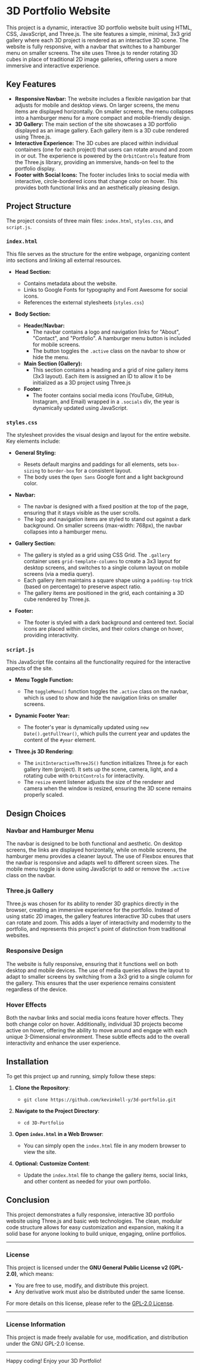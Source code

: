 # 3D Portfolio Website

This project is a dynamic, interactive 3D portfolio website built using HTML, CSS, JavaScript, and Three.js. The site features a simple, minimal, 3x3 grid gallery where each 3D project is rendered as an interactive 3D scene. The website is fully responsive, with a navbar that switches to a hamburger menu on smaller screens. The site uses Three.js to render rotating 3D cubes in place of traditional 2D image galleries, offering users a more immersive and interactive experience.

## Key Features

- **Responsive Navbar:** The website includes a flexible navigation bar that adjusts for mobile and desktop views. On larger screens, the menu items are displayed horizontally. On smaller screens, the menu collapses into a hamburger menu for a more compact and mobile-friendly design.
- **3D Gallery:** The main section of the site showcases a 3D portfolio displayed as an image gallery. Each gallery item is a 3D cube rendered using Three.js.
- **Interactive Experience:** The 3D cubes are placed within individual containers (one for each project) that users can rotate around and zoom in or out. The experience is powered by the `OrbitControls` feature from the Three.js library, providing an immersive, hands-on feel to the portfolio display.
- **Footer with Social Icons:** The footer includes links to social media with interactive, circle-bordered icons that change color on hover. This provides both functional links and an aesthetically pleasing design.

## Project Structure

The project consists of three main files: `index.html`, `styles.css`, and `script.js`.

### `index.html`

This file serves as the structure for the entire webpage, organizing content into sections and linking all external resources.

- **Head Section:**
    - Contains metadata about the website.
    - Links to Google Fonts for typography and Font Awesome for social icons.
    - References the external stylesheets (`styles.css`) 

- **Body Section:**
    - **Header/Navbar:**
        - The navbar contains a logo and navigation links for "About", "Contact", and "Portfolio". A hamburger menu button is included for mobile screens.
        - The button toggles the `.active` class on the navbar to show or hide the menu.
    - **Main Section (Gallery):**
        - This section contains a heading and a grid of nine gallery items (3x3 layout). Each item is assigned an ID to allow it to be initialized as a 3D project using Three.js
    - **Footer:**
        - The footer contains social media icons (YouTube, GitHub, Instagram, and Email) wrapped in a `.socials` div, the year is dynamically updated using JavaScript.

### `styles.css`

The stylesheet provides the visual design and layout for the entire website. Key elements include:

- **General Styling:**
    - Resets default margins and paddings for all elements, sets `box-sizing` to `border-box` for a consistent layout.
    - The body uses the `Open Sans` Google font and a light background color.

- **Navbar:**
    - The navbar is designed with a fixed position at the top of the page, ensuring that it stays visible as the user scrolls.
    - The logo and navigation items are styled to stand out against a dark background. On smaller screens (max-width: 768px), the navbar collapses into a hamburger menu.

- **Gallery Section:**
    - The gallery is styled as a grid using CSS Grid. The `.gallery` container uses `grid-template-columns` to create a 3x3 layout for desktop screens, and switches to a single column layout on mobile screens (via a media query).
    - Each gallery item maintains a square shape using a `padding-top` trick (based on percentage) to preserve aspect ratio.
    - The gallery items are positioned in the grid, each containing a 3D cube rendered by Three.js.
  
- **Footer:**
    - The footer is styled with a dark background and centered text. Social icons are placed within circles, and their colors change on hover, providing interactivity.

### `script.js`

This JavaScript file contains all the functionality required for the interactive aspects of the site.

- **Menu Toggle Function:**
    - The `toggleMenu()` function toggles the `.active` class on the navbar, which is used to show and hide the navigation links on smaller screens.

- **Dynamic Footer Year:**
    - The footer's year is dynamically updated using `new Date().getFullYear()`, which pulls the current year and updates the content of the `#year` element.

- **Three.js 3D Rendering:**
    - The `initInteractiveThreeJS()` function initializes Three.js for each gallery item (project). It sets up the scene, camera, light, and a rotating cube with `OrbitControls` for interactivity.
    - The `resize` event listener adjusts the size of the renderer and camera when the window is resized, ensuring the 3D scene remains properly scaled.

## Design Choices

### Navbar and Hamburger Menu
The navbar is designed to be both functional and aesthetic. On desktop screens, the links are displayed horizontally, while on mobile screens, the hamburger menu provides a cleaner layout. The use of Flexbox ensures that the navbar is responsive and adapts well to different screen sizes. The mobile menu toggle is done using JavaScript to add or remove the `.active` class on the navbar.

### Three.js Gallery
Three.js was chosen for its ability to render 3D graphics directly in the browser, creating an immersive experience for the portfolio. Instead of using static 2D images, the gallery features interactive 3D cubes that users can rotate and zoom. This adds a layer of interactivity and modernity to the portfolio, and represents this project's point of distinction from traditional websites.

### Responsive Design
The website is fully responsive, ensuring that it functions well on both desktop and mobile devices. The use of media queries allows the layout to adapt to smaller screens by switching from a 3x3 grid to a single column for the gallery. This ensures that the user experience remains consistent regardless of the device.

### Hover Effects
Both the navbar links and social media icons feature hover effects. They both change color on hover. Additionally, individual 3D projects become active on hover, offering the ability to move around and engage with each unique 3-Dimensional environment. These subtle effects add to the overall interactivity and enhance the user experience.

## Installation

To get this project up and running, simply follow these steps:

1. **Clone the Repository**:
   - `git clone https://github.com/kevinkell-y/3d-portfolio.git`
   
2. **Navigate to the Project Directory**:
   - `cd 3D-Portfolio`

3. **Open `index.html` in a Web Browser**:
   - You can simply open the `index.html` file in any modern browser to view the site.

4. **Optional: Customize Content**:
   - Update the `index.html` file to change the gallery items, social links, and other content as needed for your own portfolio.

## Conclusion

This project demonstrates a fully responsive, interactive 3D portfolio website using Three.js and basic web technologies. The clean, modular code structure allows for easy customization and expansion, making it a solid base for anyone looking to build unique, engaging, online portfolios.

---

### License

This project is licensed under the **GNU General Public License v2 (GPL-2.0)**, which means:

- You are free to use, modify, and distribute this project.
- Any derivative work must also be distributed under the same license.

For more details on this license, please refer to the [GPL-2.0 License](https://www.gnu.org/licenses/old-licenses/gpl-2.0.html).

---

### License Information

This project is made freely available for use, modification, and distribution under the GNU GPL-2.0 license.

---

Happy coding! Enjoy your 3D Portfolio!

